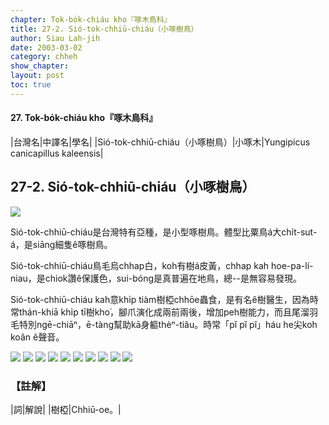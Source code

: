 ```yaml
---
chapter: Tok-bo̍k-chiáu kho『啄木鳥科』
title: 27-2. Sió-tok-chhiū-chiáu（小啄樹鳥）
author: Siau Lah-jih
date: 2003-03-02
category: chheh
show_chapter: 
layout: post
toc: true
---
```


#### 27. Tok-bo̍k-chiáu kho『啄木鳥科』


|台灣名|中譯名|學名|
|Sió-tok-chhiū-chiáu（小啄樹鳥）|小啄木|Yungipicus canicapillus kaleensis|

## 27-2. Sió-tok-chhiū-chiáu（小啄樹鳥）

![](../too5/27/27-2-3.Sió-tok-chhiū-chiáu.jpg)


Sió-tok-chhiū-chiáu是台灣特有亞種，是小型啄樹鳥。體型比粟鳥á大chi̍t-sut-á，是siāng細隻ê啄樹鳥。

Sió-tok-chhiū-chiáu鳥毛烏chhap白，koh有樹á皮黃，chhap kah hoe-pa-lí-niau，是chiok讚ê保護色，sui-bóng是真普遍在地鳥，總--是無容易發現。

Sió-tok-chhiū-chiáu kah意khi̍p tiàm樹椏chhōe蟲食，是有名ê樹醫生，因為時常thán-khiā khi̍p tī樹kho͘，腳爪演化成兩前兩後，增加peh樹能力，而且尾溜羽毛特別ngē-chiāⁿ，ē-tàng幫助kā身軀thèⁿ-tiâu。時常「pĭ pĭ pĭ」háu he尖koh koân ê聲音。



![](../too5/27/27-2-6.Sió-tok-chhiū-chiáu.jpg)
![](../too5/27/27-2-7.Sió-tok-chhiū-chiáu.jpg)
![](../too5/27/27-2-2.Sió-tok-chhiū-chiáu.jpg)
![](../too5/27/27-2-1.Sió-tok-chhiū-chiáu.jpg)
![](../too5/27/27-2-4.Sió-tok-chhiū-chiáu.jpg)
![](../too5/27/27-2-5.Sió-tok-chhiū-chiáu.jpg)
![](../too5/27/27-2-11.Sió-tok-chhiū-chiáu.jpg)
![](../too5/27/27-2-10.Sió-tok-chhiū-chiáu.jpg)
![](../too5/27/27-2-9.Sió-tok-chhiū-chiáu.jpg)
![](../too5/27/27-2-8.Sió-tok-chhiū-chiáu.jpg)




### 【註解】

|詞|解說|
|樹椏|Chhiū-oe。|


